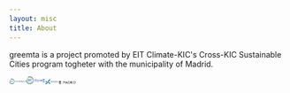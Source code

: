 ```yaml
---
layout: misc
title: About
---
```


greemta is a project promoted by EIT Climate-KIC's Cross-KIC Sustainable Cities program togheter with the municipality of Madrid.

<img width="30px" src="../assets/img/logos/climate_kic.jpg"/><img src="../assets/img/logos/eit_digital.jpg" width="30px" /><img src="../assets/img/logos/fbk.jpg" width="30px" /><img src="../assets/img/logos/logo-madrid.png" width="30px" />
